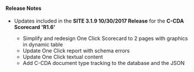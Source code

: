 #### Release Notes
* Updates included in the **SITE 3.1.9 10/30/2017 Release** for the **C-CDA Scorecard 'R1.6'**

  * Simplify and redesign One Click Scorecard to 2 pages with graphics in dynamic table
  * Update One Click report with schema errors
  * Update One Click textual content
  * Add C-CDA document type tracking to the database and the JSON

